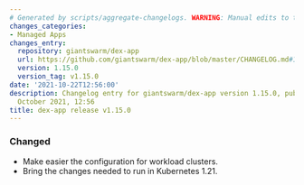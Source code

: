 ```yaml
---
# Generated by scripts/aggregate-changelogs. WARNING: Manual edits to this files will be overwritten.
changes_categories:
- Managed Apps
changes_entry:
  repository: giantswarm/dex-app
  url: https://github.com/giantswarm/dex-app/blob/master/CHANGELOG.md#1150---2021-10-22
  version: 1.15.0
  version_tag: v1.15.0
date: '2021-10-22T12:56:00'
description: Changelog entry for giantswarm/dex-app version 1.15.0, published on 22
  October 2021, 12:56
title: dex-app release v1.15.0
---
```


### Changed
- Make easier the configuration for workload clusters.
- Bring the changes needed to run in Kubernetes 1.21.
